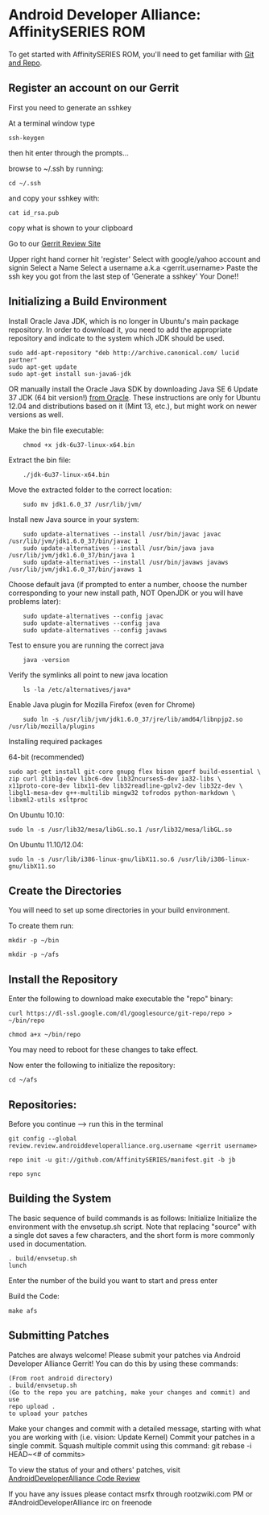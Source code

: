 Android Developer Alliance: AffinitySERIES ROM 
===========
To get started with AffinitySERIES ROM, you'll need to get
familiar with [Git and Repo](http://source.android.com/source/version-control.html).

Register an account on our Gerrit
---------------
First you need to generate an sshkey

At a terminal window type

    ssh-keygen

then hit enter through the prompts...

browse to ~/.ssh by running:

    cd ~/.ssh
    
and copy your sshkey with:

    cat id_rsa.pub
    
copy what is shown to your clipboard

Go to our [Gerrit Review Site](http://review.androiddeveloperalliance.org)

Upper right hand corner hit 'register'
Select with google/yahoo account and signin
Select a Name
Select a username <!write this down!> a.k.a <gerrit.username>
Paste the ssh key you got from the last step of 'Generate a sshkey'
Your Done!!

Initializing a Build Environment
--------------------------

Install Oracle Java JDK, which is no longer in Ubuntu's main package repository. In order to download it, you need to add the appropriate repository and indicate to the system which JDK should be used.

    sudo add-apt-repository "deb http://archive.canonical.com/ lucid partner"
    sudo apt-get update
    sudo apt-get install sun-java6-jdk
    
OR manually install the Oracle Java SDK by downloading Java SE 6 Update 37 JDK (64 bit version!) [from Oracle](http://www.oracle.com/technetwork/java/javase/downloads/index.html). These instructions are only for Ubuntu 12.04 and distributions based on it (Mint 13, etc.), but might work on newer versions as well.

Make the bin file executable:

        chmod +x jdk-6u37-linux-x64.bin

Extract the bin file:

        ./jdk-6u37-linux-x64.bin

Move the extracted folder to the correct location:

        sudo mv jdk1.6.0_37 /usr/lib/jvm/
      
Install new Java source in your system:

        sudo update-alternatives --install /usr/bin/javac javac /usr/lib/jvm/jdk1.6.0_37/bin/javac 1
        sudo update-alternatives --install /usr/bin/java java /usr/lib/jvm/jdk1.6.0_37/bin/java 1
        sudo update-alternatives --install /usr/bin/javaws javaws /usr/lib/jvm/jdk1.6.0_37/bin/javaws 1

Choose default java (if prompted to enter a number, choose the number corresponding to your new install path, NOT OpenJDK or you will have problems later):

        sudo update-alternatives --config javac
        sudo update-alternatives --config java
        sudo update-alternatives --config javaws
        
Test to ensure you are running the correct java

        java -version
        
Verify the symlinks all point to new java location

        ls -la /etc/alternatives/java*
        
Enable Java plugin for Mozilla Firefox (even for Chrome)

        sudo ln -s /usr/lib/jvm/jdk1.6.0_37/jre/lib/amd64/libnpjp2.so /usr/lib/mozilla/plugins
    
Installing required packages

64-bit (recommended)


    sudo apt-get install git-core gnupg flex bison gperf build-essential \
    zip curl zlib1g-dev libc6-dev lib32ncurses5-dev ia32-libs \
    x11proto-core-dev libx11-dev lib32readline-gplv2-dev lib32z-dev \
    libgl1-mesa-dev g++-multilib mingw32 tofrodos python-markdown \
    libxml2-utils xsltproc
    
    
On Ubuntu 10.10:


    sudo ln -s /usr/lib32/mesa/libGL.so.1 /usr/lib32/mesa/libGL.so
    
On Ubuntu 11.10/12.04:


    sudo ln -s /usr/lib/i386-linux-gnu/libX11.so.6 /usr/lib/i386-linux-gnu/libX11.so

Create the Directories
----------------------

You will need to set up some directories in your build environment.

To create them run:

    mkdir -p ~/bin 

    mkdir -p ~/afs


Install the Repository
----------------------

Enter the following to download make executable the "repo" binary:

    curl https://dl-ssl.google.com/dl/googlesource/git-repo/repo > ~/bin/repo

    chmod a+x ~/bin/repo

You may need to reboot for these changes to take effect. 


Now enter the following to initialize the repository:

    cd ~/afs

Repositories:
---------------

Before you continue --> run this in the terminal

	git config --global review.review.androiddeveloperalliance.org.username <gerrit username>

    repo init -u git://github.com/AffinitySERIES/manifest.git -b jb

    repo sync


Building the System
---------------

The basic sequence of build commands is as follows:
Initialize
Initialize the environment with the envsetup.sh script. Note that replacing "source" with a single dot saves a few characters, and the short form is more commonly used in documentation.


    . build/envsetup.sh
    lunch

Enter the number of the build you want to start and press enter



Build the Code:


    make afs


Submitting Patches
------------------
Patches are always welcome!  Please submit your patches via Android Developer Alliance Gerrit!
You can do this by using these commands:

    (From root android directory)
    . build/envsetup.sh
    (Go to the repo you are patching, make your changes and commit) and use
    repo upload .
    to upload your patches


Make your changes and commit with a detailed message, starting with what you are working with (i.e. vision: Update Kernel)
Commit your patches in a single commit. Squash multiple commit using this command: git rebase -i HEAD~<# of commits>

To view the status of your and others' patches, visit [AndroidDeveloperAlliance Code Review](http://review.androiddeveloperalliance.org/)


If you have any issues please contact msrfx through rootzwiki.com PM or #AndroidDeveloperAlliance irc on freenode
